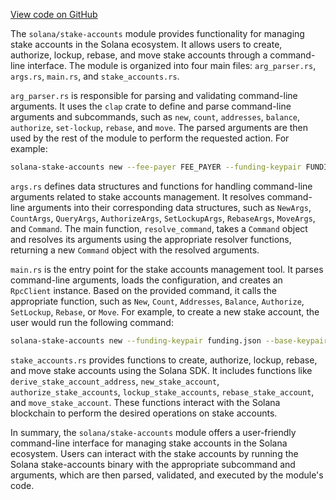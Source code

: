 [View code on GitHub](https://github.com/solana-labs/solana/tree/master/na/stake-accounts/src)

The `solana/stake-accounts` module provides functionality for managing stake accounts in the Solana ecosystem. It allows users to create, authorize, lockup, rebase, and move stake accounts through a command-line interface. The module is organized into four main files: `arg_parser.rs`, `args.rs`, `main.rs`, and `stake_accounts.rs`.

`arg_parser.rs` is responsible for parsing and validating command-line arguments. It uses the `clap` crate to define and parse command-line arguments and subcommands, such as `new`, `count`, `addresses`, `balance`, `authorize`, `set-lockup`, `rebase`, and `move`. The parsed arguments are then used by the rest of the module to perform the requested action. For example:

```bash
solana-stake-accounts new --fee-payer FEE_PAYER --funding-keypair FUNDING_KEYPAIR --base-keypair BASE_KEYPAIR --amount AMOUNT --stake-authority STAKE_AUTHORITY --withdraw-authority WITHDRAW_AUTHORITY --index INDEX
```

`args.rs` defines data structures and functions for handling command-line arguments related to stake accounts management. It resolves command-line arguments into their corresponding data structures, such as `NewArgs`, `CountArgs`, `QueryArgs`, `AuthorizeArgs`, `SetLockupArgs`, `RebaseArgs`, `MoveArgs`, and `Command`. The main function, `resolve_command`, takes a `Command` object and resolves its arguments using the appropriate resolver functions, returning a new `Command` object with the resolved arguments.

`main.rs` is the entry point for the stake accounts management tool. It parses command-line arguments, loads the configuration, and creates an `RpcClient` instance. Based on the provided command, it calls the appropriate function, such as `New`, `Count`, `Addresses`, `Balance`, `Authorize`, `SetLockup`, `Rebase`, or `Move`. For example, to create a new stake account, the user would run the following command:

```bash
solana-stake-accounts new --funding-keypair funding.json --base-keypair base.json --lamports 1000 --stake-authority stake_authority.json --withdraw-authority withdraw_authority.json
```

`stake_accounts.rs` provides functions to create, authorize, lockup, rebase, and move stake accounts using the Solana SDK. It includes functions like `derive_stake_account_address`, `new_stake_account`, `authorize_stake_accounts`, `lockup_stake_accounts`, `rebase_stake_account`, and `move_stake_account`. These functions interact with the Solana blockchain to perform the desired operations on stake accounts.

In summary, the `solana/stake-accounts` module offers a user-friendly command-line interface for managing stake accounts in the Solana ecosystem. Users can interact with the stake accounts by running the Solana stake-accounts binary with the appropriate subcommand and arguments, which are then parsed, validated, and executed by the module's code.
